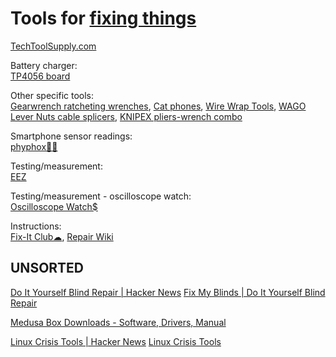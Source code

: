 
# Tools for [fixing things](https://notageni.us/fix/)

[TechToolSupply.com](https://www.techtoolsupply.com/default.asp)

Battery charger:  
[TP4056 board](https://www.digikey.com/htmldatasheets/production/2049110/0/0/1/tp4056.html)

Other specific tools:  
[Gearwrench ratcheting wrenches](https://www.gearwrench.com/all-tools/wrenches),
[Cat phones](https://www.catphones.com/),
[Wire Wrap Tools](https://www.specialized.net/tools/wire-wrap-tools.html),
[WAGO Lever Nuts cable splicers](https://www.wago.com/us/lp-221),
[KNIPEX pliers-wrench combo](https://www.knipex.com/products/pliers-wrenches-pliers-and-a-wrench-in-a-single-tool)

Smartphone sensor readings:  
[phyphox🍎🤖](https://phyphox.org/)

Testing/measurement:  
[EEZ](https://www.envox.eu/)

Testing/measurement - oscilloscope watch:  
[Oscilloscope Watch$](https://www.gabotronics.com/products/102/oscilloscope-watch-details.html)

Instructions:  
[Fix-It Club☁](https://fixitclub.com/),
[Repair Wiki](https://repair.wiki/w/Main_Page)

## UNSORTED

[Do It Yourself Blind Repair | Hacker News](https://news.ycombinator.com/item?id=38844274)
[Fix My Blinds | Do It Yourself Blind Repair](https://fixmyblinds.com/)

[Medusa Box Downloads - Software, Drivers, Manual](https://medusabox.com/eng/download/software)

[Linux Crisis Tools | Hacker News](https://news.ycombinator.com/item?id=39804214)
[Linux Crisis Tools](https://www.brendangregg.com/blog/2024-03-24/linux-crisis-tools.html)
